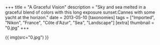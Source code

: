 +++
title = "A Graceful Vision"
description = "Sky and sea melted in a graceful blend of colors with this long exposure sunset.Cannes with some yacht at the horizon."
date = 2013-05-10
[taxonomies]
tags = ["Imported", "Nikon", "France", "Côte d'Azur", "Sea", "Landscape"]
[extra]
thumbnail = "0.jpg"
+++

{{ img(src="0.jpg") }}
